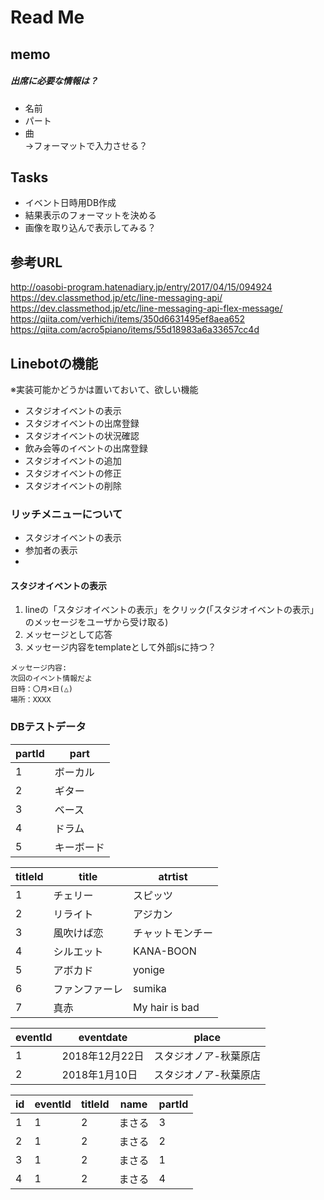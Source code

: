 # Read Me
## memo
##### 出席に必要な情報は？
 - 名前
 - パート
 - 曲  
 →フォーマットで入力させる？
## Tasks
 - イベント日時用DB作成
 - 結果表示のフォーマットを決める
 - 画像を取り込んで表示してみる？

## 参考URL
http://oasobi-program.hatenadiary.jp/entry/2017/04/15/094924  
https://dev.classmethod.jp/etc/line-messaging-api/  
https://dev.classmethod.jp/etc/line-messaging-api-flex-message/  
https://qiita.com/verhichi/items/350d6631495ef8aea652  
https://qiita.com/acro5piano/items/55d18983a6a33657cc4d  

## Linebotの機能
※実装可能かどうかは置いておいて、欲しい機能
 - スタジオイベントの表示
 - スタジオイベントの出席登録
 - スタジオイベントの状況確認
 - 飲み会等のイベントの出席登録
 - スタジオイベントの追加
 - スタジオイベントの修正
 - スタジオイベントの削除

### リッチメニューについて
 - スタジオイベントの表示
 - 参加者の表示
 - 

#### スタジオイベントの表示
 1. lineの「スタジオイベントの表示」をクリック(「スタジオイベントの表示」のメッセージをユーザから受け取る)
 1. メッセージとして応答
 1. メッセージ内容をtemplateとして外部jsに持つ？
```
メッセージ内容:  
次回のイベント情報だよ
日時：〇月×日(△)  
場所：XXXX
```

### DBテストデータ
| partId | part |
----|---- 
| 1 | ボーカル |
| 2 | ギター |
| 3 | ベース |
| 4 | ドラム |
| 5 | キーボード |

|titleId|title|atrtist|
----|----|----
| 1 | チェリー | スピッツ
| 2 | リライト | アジカン
| 3 | 風吹けば恋 | チャットモンチー
| 4 | シルエット | KANA-BOON
| 5 | アボカド | yonige
| 6 | ファンファーレ | sumika
| 7 | 真赤 | My hair is bad

|eventId|eventdate|place|
----|----|----
| 1 | 2018年12月22日 | スタジオノア-秋葉原店|
| 2 | 2018年1月10日 | スタジオノア-秋葉原店|


|id|eventId|titleId|name|partId|
----|----|----|----|----
|1|1|2|まさる|3|
|2|1|2|まさる|2|
|3|1|2|まさる|1|
|4|1|2|まさる|4|

